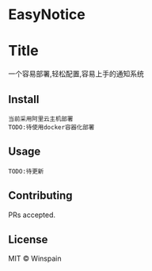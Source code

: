 # EasyNotice

# Title

一个容易部署,轻松配置,容易上手的通知系统
## Install

```
当前采用阿里云主机部署
TODO:待使用docker容器化部署
```

## Usage

```
TODO:待更新
```

## Contributing

PRs accepted.

## License

MIT © Winspain
